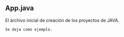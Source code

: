 ## App.java
El archivo inicial de creación de los proyectos de JAVA.
~~~~
Se deja como ejemplo.
~~~~
